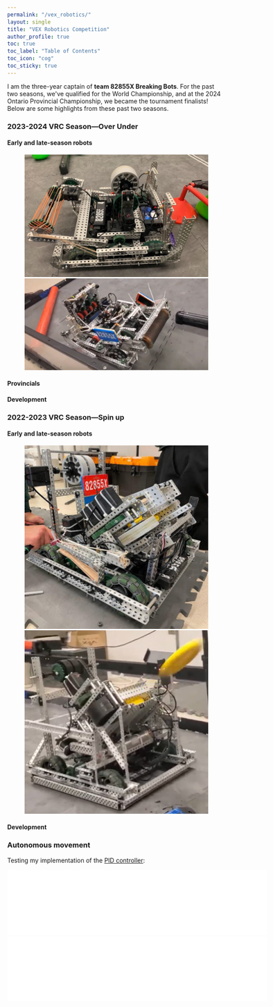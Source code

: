 ```yaml
---
permalink: "/vex_robotics/"
layout: single
title: "VEX Robotics Competition"
author_profile: true
toc: true
toc_label: "Table of Contents"
toc_icon: "cog"
toc_sticky: true
---
```

I am the three-year captain of **team 82855X Breaking Bots**. For the past two seasons, we've qualified for the World Championship, and at the 2024 Ontario Provincial Championship, we became the tournament finalists! Below are some highlights from these past two seasons.

### 2023-2024 VRC Season—Over Under

#### Early and late-season robots
<figure class="half">
    <img src="../assets/images/robotics/season2024/v1.png">
    <img src="../assets/images/robotics/season2024/v2.png">
</figure>

#### Provincials


#### Development


### 2022-2023 VRC Season—Spin up

#### Early and late-season robots
<figure class="half">
    <img src="../assets/images/robotics/season2023/v1.png">
    <img src="../assets/images/robotics/season2023/v2.png">
</figure>

#### Development

### Autonomous movement
Testing my implementation of the [PID controller](https://www.vexforum.com/uploads/short-url/buexv3XI4CflyuDzkxC9wNzTOg4.pdf):
<iframe width="600" src="../assets/videos/pid_test.mp4" title="PID Demo" frameborder=0> </iframe>
<iframe width="600" src="../assets/videos/pid_test_2.mp4" title="PID Demo 2" frameborder=0> </iframe>